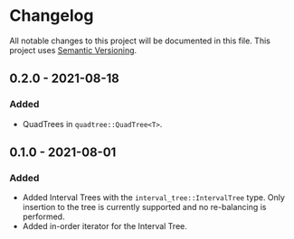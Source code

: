 # Changelog

All notable changes to this project will be documented in this file.
This project uses [Semantic Versioning](https://semver.org/spec/v2.0.0.html).

## 0.2.0 - 2021-08-18

### Added

- QuadTrees in `quadtree::QuadTree<T>`.

## 0.1.0 - 2021-08-01

### Added

- Added Interval Trees with the `interval_tree::IntervalTree` type. Only
  insertion to the tree is currently supported and no re-balancing is performed.
- Added in-order iterator for the Interval Tree.
